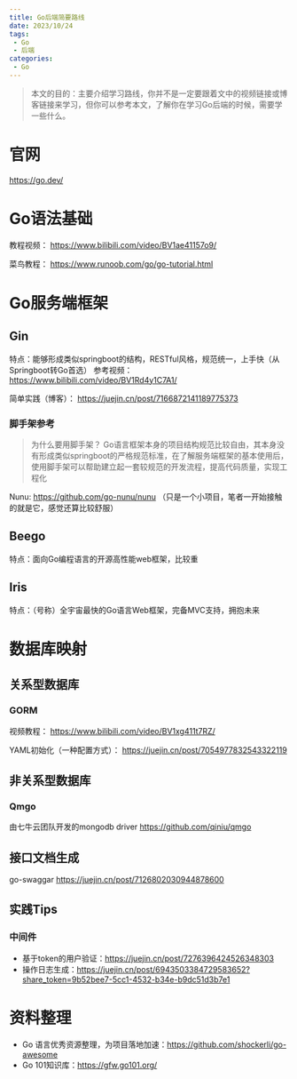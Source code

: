 ```yaml
---
title: Go后端简要路线
date: 2023/10/24
tags:
 - Go
 - 后端
categories:
 - Go
---
```

> 本文的目的：主要介绍学习路线，你并不是一定要跟着文中的视频链接或博客链接来学习，但你可以参考本文，了解你在学习Go后端的时候，需要学一些什么。
# 官网
<https://go.dev/>
# Go语法基础
教程视频：
<https://www.bilibili.com/video/BV1ae41157o9/>

菜鸟教程：
<https://www.runoob.com/go/go-tutorial.html>

# Go服务端框架
## Gin
特点：能够形成类似springboot的结构，RESTful风格，规范统一，上手快（从Springboot转Go首选）
参考视频：
<https://www.bilibili.com/video/BV1Rd4y1C7A1/>

简单实践（博客）：
<https://juejin.cn/post/7166872141189775373>

### 脚手架参考

> 为什么要用脚手架？
> Go语言框架本身的项目结构规范比较自由，其本身没有形成类似springboot的严格规范标准，在了解服务端框架的基本使用后，使用脚手架可以帮助建立起一套较规范的开发流程，提高代码质量，实现工程化

Nunu: <https://github.com/go-nunu/nunu> （只是一个小项目，笔者一开始接触的就是它，感觉还算比较舒服）

## Beego
特点：面向Go编程语言的开源高性能web框架，比较重

## Iris
特点：（号称）全宇宙最快的Go语言Web框架，完备MVC支持，拥抱未来
# 数据库映射
## 关系型数据库
### GORM
视频教程：
<https://www.bilibili.com/video/BV1xg411t7RZ/>

YAML初始化（一种配置方式）：
<https://juejin.cn/post/7054977832543322119>

## 非关系型数据库
### Qmgo
由七牛云团队开发的mongodb driver
<https://github.com/qiniu/qmgo>

## 接口文档生成
go-swaggar
<https://juejin.cn/post/7126802030944878600>

## 实践Tips
### 中间件
- 基于token的用户验证：<https://juejin.cn/post/7276396424526348303>
- 操作日志生成：<https://juejin.cn/post/6943503384729583652?share_token=9b52bee7-5cc1-4532-b34e-b9dc51d3b7e1>
# 资料整理
- Go 语言优秀资源整理，为项目落地加速：<https://github.com/shockerli/go-awesome>
- Go 101知识库：<https://gfw.go101.org/>